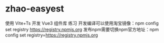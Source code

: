 # zhao-easyest
使用 Vite+Ts 开发 Vue3 组件库 练习
开发编译可以使用淘宝镜像：npm config set registry https://registry.npmjs.org
发布npm需要切换npm官方地址：npm config set registry=https://registry.npmjs.org